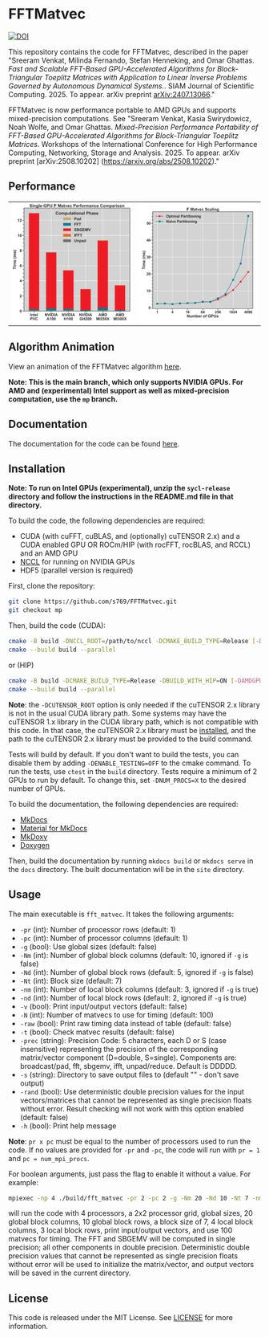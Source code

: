 # FFTMatvec
[![DOI](https://zenodo.org/badge/837359248.svg)](https://zenodo.org/badge/latestdoi/837359248)

This repository contains the code for FFTMatvec, described in the paper "Sreeram Venkat, Milinda Fernando, Stefan Henneking, and Omar Ghattas. _Fast and Scalable FFT-Based GPU-Accelerated Algorithms for Block-Triangular Toeplitz Matrices with Application to Linear Inverse Problems Governed by Autonomous Dynamical Systems._. SIAM Journal of Scientific Computing. 2025. To appear. arXiv preprint [arXiv:2407.13066](https://arxiv.org/abs/2407.13066)."

FFTMatvec is now performance portable to AMD GPUs and supports mixed-precision computations. See "Sreeram Venkat, Kasia Swirydowicz, Noah Wolfe, and Omar Ghattas. _Mixed-Precision Performance Portability of FFT-Based GPU-Accelerated Algorithms for Block-Triangular Toeplitz Matrices_. Workshops of the International Conference for High Performance Computing, Networking, Storage and Analysis. 2025. To appear. arXiv preprint [arXiv:2508.10202] (https://arxiv.org/abs/2508.10202)."



## Performance

<table>
<tr>
<td>
<img src="docs/images/runtime_comparison.svg" alt="Runtime Performance Comparison" width="500"/>
</td>
<td>
<img src="docs/images/grid_test_scaling.svg" alt="Scaling Plot" width="500"/>
</td>
</tr>
</table>


## Algorithm Animation

View an animation of the FFTMatvec algorithm [here](https://www.youtube.com/embed/hc81_WzGF_Q?si=U6o0cGKMnjdLI-QU).

**Note: This is the main branch, which only supports NVIDIA GPUs. For AMD and (experimental) Intel support as well as mixed-precision computation, use the `mp` branch.**

## Documentation

The documentation for the code can be found [here](https://fftmatvec.readthedocs.io/en/latest/). 

## Installation

**Note: To run on Intel GPUs (experimental), unzip the `sycl-release` directory and follow the instructions in the README.md file in that directory.**


To build the code, the following dependencies are required:

- CUDA (with cuFFT, cuBLAS, and (optionally) cuTENSOR 2.x) and a CUDA enabled GPU OR ROCm/HIP (with rocFFT, rocBLAS, and RCCL) and an AMD GPU
- [NCCL](https://github.com/NVIDIA/nccl) for running on NVIDIA GPUs
- HDF5 (parallel version is required)

First, clone the repository:
```bash
git clone https://github.com/s769/FFTMatvec.git
git checkout mp
```

Then, build the code (CUDA):
```bash
cmake -B build -DNCCL_ROOT=/path/to/nccl -DCMAKE_BUILD_TYPE=Release [-DCUTENSOR_ROOT=/path/to/cutensor] [-DCUDA_ARCH=XX]
cmake --build build --parallel
```
or (HIP)
```bash
cmake -B build -DCMAKE_BUILD_TYPE=Release -DBUILD_WITH_HIP=ON [-DAMDGPU_TARGETS=gfxABC]
cmake --build build --parallel
```

**Note**: the `-DCUTENSOR_ROOT` option is only needed if the cuTENSOR 2.x library is not in the usual CUDA library path. Some systems may have the cuTENSOR 1.x library in the CUDA library path, which is not compatible with this code. In that case, the cuTENSOR 2.x library must be [installed](https://developer.nvidia.com/cutensor-downloads), and the path to the cuTENSOR 2.x library must be provided to the build command.

Tests will build by default. If you don't want to build the tests, you can disable them by adding `-DENABLE_TESTING=OFF` to the cmake command. To run the tests, use `ctest` in the `build` directory. Tests require a minimum of 2 GPUs to run by default. To change this, set `-DNUM_PROCS=X` to the desired number of GPUs.


To build the documentation, the following dependencies are required:

- [MkDocs](https://www.mkdocs.org/)
- [Material for MkDocs](https://squidfunk.github.io/mkdocs-material/)
- [MkDoxy](https://github.com/JakubAndrysek/MkDoxy)
- [Doxygen](https://www.doxygen.nl/index.html)

Then, build the documentation by running `mkdocs build` or `mkdocs serve` in the `docs` directory. The built documentation will be in the `site` directory.


## Usage

The main executable is `fft_matvec`. It takes the following arguments:

- `-pr` (int): Number of processor rows (default: 1)
- `-pc` (int): Number of processor columns (default: 1)
- `-g` (bool): Use global sizes (default: false)
- `-Nm` (int): Number of global block columns (default: 10, ignored if `-g` is false)
- `-Nd` (int): Number of global block rows (default: 5, ignored if `-g` is false)   
- `-Nt` (int): Block size (default: 7)
- `-nm` (int): Number of local block columns (default: 3, ignored if `-g` is true)
- `-nd` (int): Number of local block rows (default: 2, ignored if `-g` is true)
- `-v` (bool): Print input/output vectors (default: false)
- `-N` (int): Number of matvecs to use for timing (default: 100)
- `-raw` (bool): Print raw timing data instead of table (default: false)
- `-t` (bool): Check matvec results (default: false)
- `-prec` (string): Precision Code: 5 characters, each D or S (case insensitive) representing the precision of the corresponding matrix/vector component (D=double, S=single). Components are: broadcast/pad, fft, sbgemv, ifft, unpad/reduce. Default is DDDDD.
- `-s` (string): Directory to save output files to (default "" - don't save output)
- `-rand` (bool): Use deterministic double precision values for the input vectors/matrices that cannot be represented as single precision floats without error. Result checking will not work with this option enabled (default: false)
- `-h` (bool): Print help message

**Note**: `pr x pc` must be equal to the number of processors used to run the code. If no values are provided for `-pr` and `-pc`, the code will run with `pr = 1` and `pc = num_mpi_procs`.

For boolean arguments, just pass the flag to enable it without a value. For example:
```bash
mpiexec -np 4 ./build/fft_matvec -pr 2 -pc 2 -g -Nm 20 -Nd 10 -Nt 7 -nm 4 -nd 3 -v -N 100 -prec dssdd -rand -s .
```

will run the code with 4 processors, a 2x2 processor grid, global sizes, 20 global block columns, 10 global block rows, a block size of 7, 4 local block columns, 3 local block rows, print input/output vectors, and use 100 matvecs for timing. The FFT and SBGEMV will be computed in single precision; all other components in double precision. Deterministic double precision values that cannot be represented as single precision floats without error will be used to initialize the matrix/vector, and output vectors will be saved in the current directory.



## License

This code is released under the MIT License. See [LICENSE](LICENSE) for more information.






